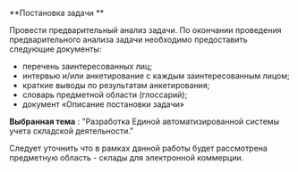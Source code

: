 **Постановка задачи **

Провести предварительный анализ задачи. По окончании проведения предварительного анализа задачи необходимо предоставить следующие документы:

* перечень заинтересованных лиц;
* интервью и/или анкетирование с каждым заинтересованным лицом;
* краткие выводы по результатам анкетирования;
* словарь предметной области (глоссарий);
* документ «Описание постановки задачи»

**Выбранная тема** : "Разработка Единой автоматизированной системы учета складской деятельности."

Следует уточнить что в рамках данной работы будет рассмотрена предметную область - склады для электронной коммерции. 
